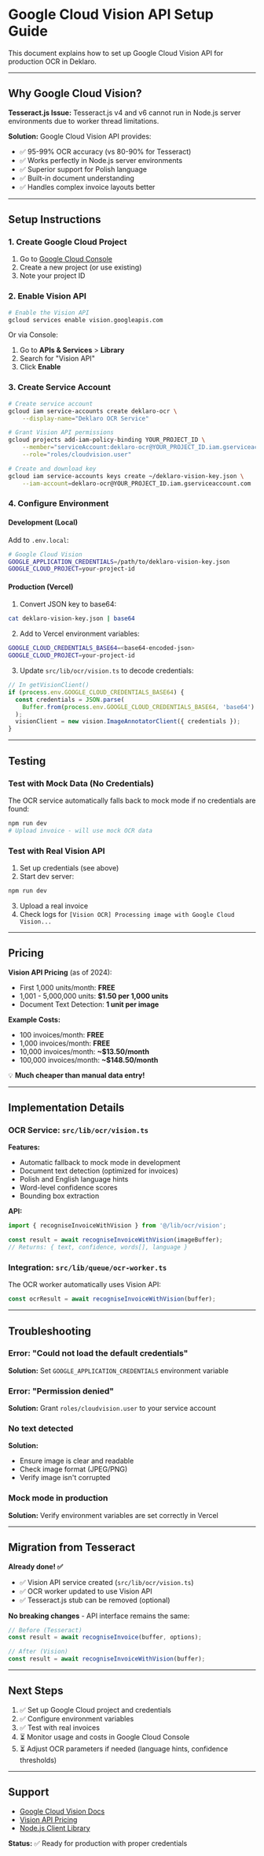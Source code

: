 # Google Cloud Vision API Setup Guide

This document explains how to set up Google Cloud Vision API for production OCR in Deklaro.

---

## Why Google Cloud Vision?

**Tesseract.js Issue:** Tesseract.js v4 and v6 cannot run in Node.js server environments due to worker thread limitations.

**Solution:** Google Cloud Vision API provides:
- ✅ 95-99% OCR accuracy (vs 80-90% for Tesseract)
- ✅ Works perfectly in Node.js server environments
- ✅ Superior support for Polish language
- ✅ Built-in document understanding
- ✅ Handles complex invoice layouts better

---

## Setup Instructions

### 1. Create Google Cloud Project

1. Go to [Google Cloud Console](https://console.cloud.google.com)
2. Create a new project (or use existing)
3. Note your project ID

### 2. Enable Vision API

```bash
# Enable the Vision API
gcloud services enable vision.googleapis.com
```

Or via Console:
1. Go to **APIs & Services** > **Library**
2. Search for "Vision API"
3. Click **Enable**

### 3. Create Service Account

```bash
# Create service account
gcloud iam service-accounts create deklaro-ocr \
    --display-name="Deklaro OCR Service"

# Grant Vision API permissions
gcloud projects add-iam-policy-binding YOUR_PROJECT_ID \
    --member="serviceAccount:deklaro-ocr@YOUR_PROJECT_ID.iam.gserviceaccount.com" \
    --role="roles/cloudvision.user"

# Create and download key
gcloud iam service-accounts keys create ~/deklaro-vision-key.json \
    --iam-account=deklaro-ocr@YOUR_PROJECT_ID.iam.gserviceaccount.com
```

### 4. Configure Environment

#### Development (Local)

Add to `.env.local`:

```bash
# Google Cloud Vision
GOOGLE_APPLICATION_CREDENTIALS=/path/to/deklaro-vision-key.json
GOOGLE_CLOUD_PROJECT=your-project-id
```

#### Production (Vercel)

1. Convert JSON key to base64:
```bash
cat deklaro-vision-key.json | base64
```

2. Add to Vercel environment variables:
```bash
GOOGLE_CLOUD_CREDENTIALS_BASE64=<base64-encoded-json>
GOOGLE_CLOUD_PROJECT=your-project-id
```

3. Update `src/lib/ocr/vision.ts` to decode credentials:
```typescript
// In getVisionClient()
if (process.env.GOOGLE_CLOUD_CREDENTIALS_BASE64) {
  const credentials = JSON.parse(
    Buffer.from(process.env.GOOGLE_CLOUD_CREDENTIALS_BASE64, 'base64').toString()
  );
  visionClient = new vision.ImageAnnotatorClient({ credentials });
}
```

---

## Testing

### Test with Mock Data (No Credentials)

The OCR service automatically falls back to mock mode if no credentials are found:

```bash
npm run dev
# Upload invoice - will use mock OCR data
```

### Test with Real Vision API

1. Set up credentials (see above)
2. Start dev server:
```bash
npm run dev
```
3. Upload a real invoice
4. Check logs for `[Vision OCR] Processing image with Google Cloud Vision...`

---

## Pricing

**Vision API Pricing** (as of 2024):
- First 1,000 units/month: **FREE**
- 1,001 - 5,000,000 units: **$1.50 per 1,000 units**
- Document Text Detection: **1 unit per image**

**Example Costs:**
- 100 invoices/month: **FREE**
- 1,000 invoices/month: **FREE**
- 10,000 invoices/month: **~$13.50/month**
- 100,000 invoices/month: **~$148.50/month**

💡 **Much cheaper than manual data entry!**

---

## Implementation Details

### OCR Service: `src/lib/ocr/vision.ts`

**Features:**
- Automatic fallback to mock mode in development
- Document text detection (optimized for invoices)
- Polish and English language hints
- Word-level confidence scores
- Bounding box extraction

**API:**
```typescript
import { recogniseInvoiceWithVision } from '@/lib/ocr/vision';

const result = await recogniseInvoiceWithVision(imageBuffer);
// Returns: { text, confidence, words[], language }
```

### Integration: `src/lib/queue/ocr-worker.ts`

The OCR worker automatically uses Vision API:
```typescript
const ocrResult = await recogniseInvoiceWithVision(buffer);
```

---

## Troubleshooting

### Error: "Could not load the default credentials"

**Solution:** Set `GOOGLE_APPLICATION_CREDENTIALS` environment variable

### Error: "Permission denied"

**Solution:** Grant `roles/cloudvision.user` to your service account

### No text detected

**Solution:**
- Ensure image is clear and readable
- Check image format (JPEG/PNG)
- Verify image isn't corrupted

### Mock mode in production

**Solution:** Verify environment variables are set correctly in Vercel

---

## Migration from Tesseract

**Already done! ✅**

- ✅ Vision API service created (`src/lib/ocr/vision.ts`)
- ✅ OCR worker updated to use Vision API
- ✅ Tesseract.js stub can be removed (optional)

**No breaking changes** - API interface remains the same:
```typescript
// Before (Tesseract)
const result = await recogniseInvoice(buffer, options);

// After (Vision)
const result = await recogniseInvoiceWithVision(buffer);
```

---

## Next Steps

1. ✅ Set up Google Cloud project and credentials
2. ✅ Configure environment variables
3. ✅ Test with real invoices
4. ⏳ Monitor usage and costs in Google Cloud Console
5. ⏳ Adjust OCR parameters if needed (language hints, confidence thresholds)

---

## Support

- [Google Cloud Vision Docs](https://cloud.google.com/vision/docs)
- [Vision API Pricing](https://cloud.google.com/vision/pricing)
- [Node.js Client Library](https://googleapis.dev/nodejs/vision/latest/)

**Status:** ✅ Ready for production with proper credentials
